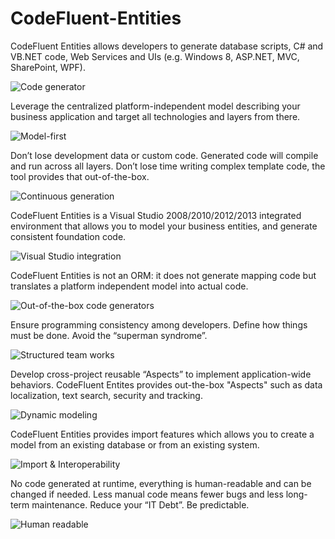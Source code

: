 CodeFluent-Entities
===================

CodeFluent Entities allows developers to generate database scripts, C# and VB.NET code, Web Services and UIs (e.g. Windows 8, ASP.NET, MVC, SharePoint, WPF).

![Code generator](http://www.softfluent.com/images/cfe-home/01.png)

Leverage the centralized platform-independent model describing your business application and target all technologies and layers from there.

![Model-first](http://www.softfluent.com/images/cfe-home/.png)

Don’t lose development data or custom code. Generated code will compile and run across all layers. Don’t lose time writing complex template code, the tool provides that out-of-the-box.

![Continuous generation](http://www.softfluent.com/images/cfe-home/D7C3460CEB3BFC0AB0CE5313.png)

CodeFluent Entities is a Visual Studio 2008/2010/2012/2013 integrated environment that allows you to model your business entities, and generate consistent foundation code.

![Visual Studio integration](http://www.softfluent.com/images/cfe-home/0C1E1B14E21E763079A91F04.png)

CodeFluent Entities is not an ORM: it does not generate mapping code but translates a platform independent model into actual code.

![Out-of-the-box code generators](http://www.softfluent.com/images/cfe-home/27F764FCDAB9D4FE6CE59D27.png)

Ensure programming consistency among developers. Define how things must be done. Avoid the “superman syndrome”.

![Structured team works](http://www.softfluent.com/images/cfe-home/06.png)

Develop cross-project reusable “Aspects” to implement application-wide behaviors. CodeFluent Entites provides out-the-box "Aspects" such as data localization, text search, security and tracking.

![Dynamic modeling](http://www.softfluent.com/images/cfe-home/07.png)

CodeFluent Entities provides import features which allows you to create a model from an existing database or from an existing system.

![Import & Interoperability](http://www.softfluent.com/images/cfe-home/6474E14FED85119B7A281187.png)

No code generated at runtime, everything is human-readable and can be changed if needed. Less manual code means fewer bugs and less long-term maintenance. Reduce your “IT Debt”. Be predictable.

![Human readable](http://www.softfluent.com/images/cfe-home/human-readableBCADF412894950F277510946.png)

